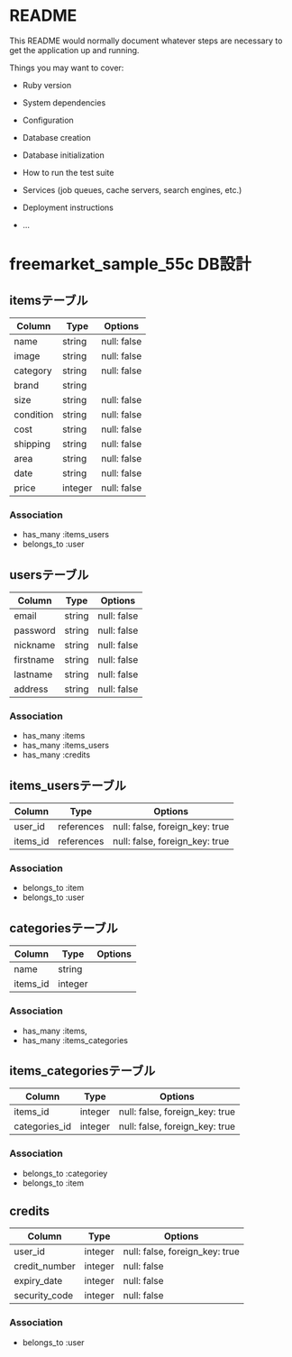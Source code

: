 # README

This README would normally document whatever steps are necessary to get the
application up and running.

Things you may want to cover:

* Ruby version

* System dependencies

* Configuration

* Database creation

* Database initialization

* How to run the test suite

* Services (job queues, cache servers, search engines, etc.)

* Deployment instructions

* ...

# freemarket_sample_55c DB設計
## itemsテーブル
|Column|Type|Options|
|------|----|-------|
|name|string|null: false|
|image|string|null: false|
|category|string|null: false|
|brand|string||
|size|string|null: false|
|condition|string|null: false|
|cost|string|null: false|
|shipping|string|null: false|
|area|string|null: false|
|date|string|null: false|
|price|integer|null: false|
### Association
- has_many :items_users
- belongs_to :user

## usersテーブル
|Column|Type|Options|
|------|----|-------|
|email|string|null: false|
|password|string|null: false|
|nickname|string|null: false|
|firstname|string|null: false|
|lastname|string|null: false|
|address|string|null: false|
### Association
- has_many :items
- has_many :items_users
- has_many :credits

## items_usersテーブル
|Column|Type|Options|
|------|----|-------|
|user_id|references|null: false, foreign_key: true|
|items_id|references|null: false, foreign_key: true|
### Association
- belongs_to :item
- belongs_to :user

## categoriesテーブル
|Column|Type|Options|
|------|----|-------|
|name|string||
|items_id|integer||
### Association
- has_many :items, 
- has_many :items_categories

## items_categoriesテーブル
|Column|Type|Options|
|------|----|-------|
|items_id|integer|null: false, foreign_key: true|
|categories_id|integer|null: false, foreign_key: true|
### Association
- belongs_to :categoriey
- belongs_to :item

## credits
|Column|Type|Options|
|------|----|-------|
|user_id|integer|null: false, foreign_key: true|
|credit_number|integer|null: false|
|expiry_date|integer|null: false|
|security_code|integer|null: false|
### Association
- belongs_to :user
